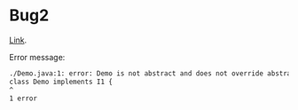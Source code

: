 # Bug2


[Link](https://youtrack.jetbrains.com/issue/IDEA-318114/Fernflower-generates-incorrect-code-for-class-declaration).

Error message:

``` txt
./Demo.java:1: error: Demo is not abstract and does not override abstract method foo(Object,Long) in I1
class Demo implements I1 {
^
1 error
```



